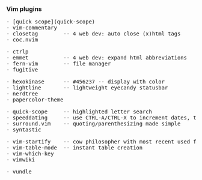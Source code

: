 
### Vim plugins

<pre>
- [quick scope](quick-scope)
- vim-commentary
- closetag        -- 4 web dev: auto close (x)html tags
- coc.nvim

- ctrlp
- emmet           -- 4 web dev: expand html abbreviations
- fern-vim        -- file manager
- fugitive

- hexokinase      -- #456237 -- display with color
- lightline       -- lightweight eyecandy statusbar
- nerdtree
- papercolor-theme

- quick-scope     -- highlighted letter search
- speeddating     -- use CTRL-A/CTRL-X to increment dates, times, and more
- surround.vim    -- quoting/parenthesizing made simple
- syntastic

- vim-startify    -- cow philosopher with most recent used files
- vim-table-mode  -- instant table creation
- vim-which-key
- vimwiki

- vundle
</pre>

